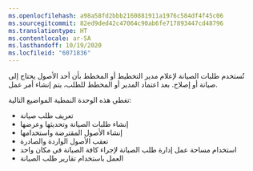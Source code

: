 ```yaml
---
ms.openlocfilehash: a98a58fd2bbb2160881911a1976c584df4f45c06
ms.sourcegitcommit: 82ed9ded42c47064c90ab6fe717893447cd48796
ms.translationtype: HT
ms.contentlocale: ar-SA
ms.lasthandoff: 10/19/2020
ms.locfileid: "6071836"
---
```

تُستخدم طلبات الصيانة لإعلام مدير التخطيط أو المخطط بأن أحد الأصول يحتاج إلى صيانة أو إصلاح. بعد اعتماد المدير أو المخطط للطلب، يتم إنشاء أمر عمل. 

تغطي هذه الوحدة النمطية المواضيع التالية:

- تعريف طلب صيانة
- إنشاء طلبات الصيانة وتحديثها وعرضها 
- إنشاء الأصول المقترضة واستخدامها 
- تعقب الأصول الواردة والصادرة 
- استخدام مساحة عمل إدارة طلب الصيانة لإجراء كافة الصيانة في مكان واحد
- العمل باستخدام تقارير طلب الصيانة
